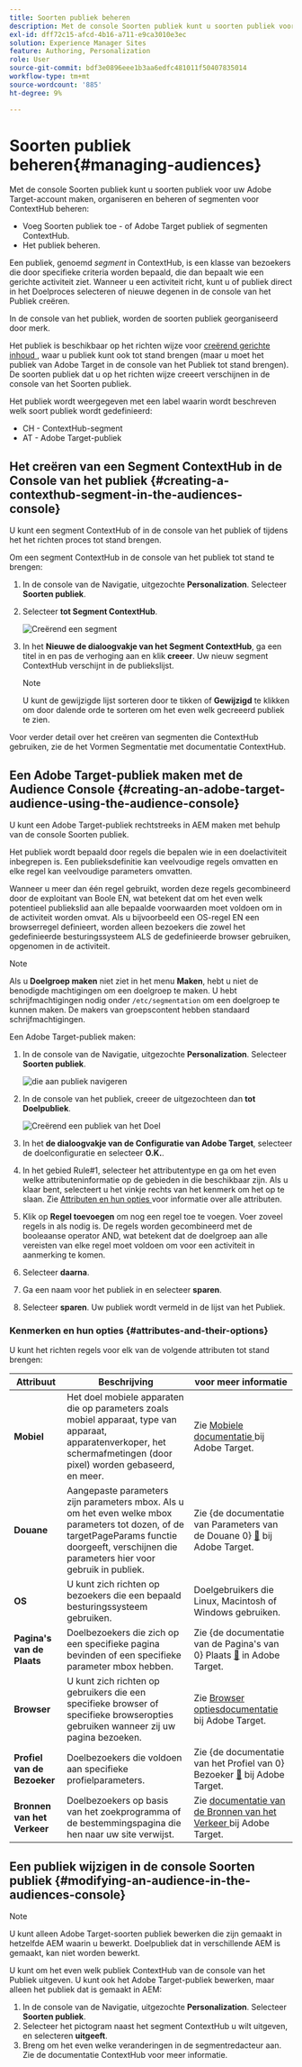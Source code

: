 ```yaml
---
title: Soorten publiek beheren
description: Met de console Soorten publiek kunt u soorten publiek voor uw Adobe Target-account maken, organiseren en beheren of segmenten voor ContextHub beheren
exl-id: dff72c15-afcd-4b16-a711-e9ca3010e3ec
solution: Experience Manager Sites
feature: Authoring, Personalization
role: User
source-git-commit: bdf3e0896eee1b3aa6edfc481011f50407835014
workflow-type: tm+mt
source-wordcount: '885'
ht-degree: 9%

---
```


# Soorten publiek beheren{#managing-audiences}

Met de console Soorten publiek kunt u soorten publiek voor uw Adobe Target-account maken, organiseren en beheren of segmenten voor ContextHub beheren:

* Voeg Soorten publiek toe - of Adobe Target publiek of segmenten ContextHub.
* Het publiek beheren.

Een publiek, genoemd *segment* in ContextHub, is een klasse van bezoekers die door specifieke criteria worden bepaald, die dan bepaalt wie een gerichte activiteit ziet. Wanneer u een activiteit richt, kunt u of publiek direct in het Doelproces selecteren of nieuwe degenen in de console van het Publiek creëren.

In de console van het publiek, worden de soorten publiek georganiseerd door merk.

Het publiek is beschikbaar op het richten wijze voor [ creërend gerichte inhoud ](/help/sites-cloud/authoring/personalization/targeted-content.md), waar u publiek kunt ook tot stand brengen (maar u moet het publiek van Adobe Target in de console van het Publiek tot stand brengen). De soorten publiek dat u op het richten wijze creeert verschijnen in de console van het Soorten publiek.

Het publiek wordt weergegeven met een label waarin wordt beschreven welk soort publiek wordt gedefinieerd:

* CH - ContextHub-segment
* AT - Adobe Target-publiek

## Het creëren van een Segment ContextHub in de Console van het publiek {#creating-a-contexthub-segment-in-the-audiences-console}

U kunt een segment ContextHub of in de console van het publiek of tijdens het het richten proces tot stand brengen.

Om een segment ContextHub in de console van het publiek tot stand te brengen:

1. In de console van de Navigatie, uitgezochte **Personalization**. Selecteer **Soorten publiek**.
1. Selecteer **tot Segment ContextHub**.

   ![ Creërend een segment ](/help/sites-cloud/authoring/assets/audiences-create-segment.png)

1. In het **Nieuwe de dialoogvakje van het Segment ContextHub**, ga een titel in en pas de verhoging aan en klik **creeer**. Uw nieuw segment ContextHub verschijnt in de publiekslijst.

   >[!NOTE]
   >
   >U kunt de gewijzigde lijst sorteren door te tikken of **Gewijzigd** te klikken om door dalende orde te sorteren om het even welk gecreeerd publiek te zien.

Voor verder detail over het creëren van segmenten die ContextHub gebruiken, zie de het Vormen Segmentatie met documentatie ContextHub. <!--For further detail about creating segments using ContextHub, see [Configuring Segmentation with ContextHub](/help/sites-administering/segmentation.md).-->

## Een Adobe Target-publiek maken met de Audience Console {#creating-an-adobe-target-audience-using-the-audience-console}

U kunt een Adobe Target-publiek rechtstreeks in AEM maken met behulp van de console Soorten publiek.

Het publiek wordt bepaald door regels die bepalen wie in een doelactiviteit inbegrepen is. Een publieksdefinitie kan veelvoudige regels omvatten en elke regel kan veelvoudige parameters omvatten.

Wanneer u meer dan één regel gebruikt, worden deze regels gecombineerd door de exploitant van Boole EN, wat betekent dat om het even welk potentieel publiekslid aan alle bepaalde voorwaarden moet voldoen om in de activiteit worden omvat. Als u bijvoorbeeld een OS-regel EN een browserregel definieert, worden alleen bezoekers die zowel het gedefinieerde besturingssysteem ALS de gedefinieerde browser gebruiken, opgenomen in de activiteit.

>[!NOTE]
>
>Als u **Doelgroep maken** niet ziet in het menu **Maken**, hebt u niet de benodigde machtigingen om een doelgroep te maken. U hebt schrijfmachtigingen nodig onder `/etc/segmentation` om een doelgroep te kunnen maken. De makers van groepscontent hebben standaard schrijfmachtigingen.

Een Adobe Target-publiek maken:

1. In de console van de Navigatie, uitgezochte **Personalization**. Selecteer **Soorten publiek**.

   ![ die aan publiek navigeren ](/help/sites-cloud/authoring/assets/audiences-navigation.png)

1. In de console van het publiek, creeer de uitgezochte **&#x200B;**&#x200B;en dan **tot Doelpubliek**.

   ![ Creërend een publiek van het Doel ](/help/sites-cloud/authoring/assets/audiences-create-target.png)

1. In het **de dialoogvakje van de Configuratie van Adobe Target**, selecteer de doelconfiguratie en selecteer **O.K.**.
1. In het gebied Rule#1, selecteer het attributentype en ga om het even welke attributeninformatie op de gebieden in die beschikbaar zijn. Als u klaar bent, selecteert u het vinkje rechts van het kenmerk om het op te slaan. Zie [ Attributen en hun opties ](#attributes-and-their-options) voor informatie over alle attributen.
1. Klik op **Regel toevoegen** om nog een regel toe te voegen. Voer zoveel regels in als nodig is. De regels worden gecombineerd met de booleaanse operator AND, wat betekent dat de doelgroep aan alle vereisten van elke regel moet voldoen om voor een activiteit in aanmerking te komen.
1. Selecteer **daarna**.
1. Ga een naam voor het publiek in en selecteer **sparen**.
1. Selecteer **sparen**. Uw publiek wordt vermeld in de lijst van het Publiek.

### Kenmerken en hun opties {#attributes-and-their-options}

U kunt het richten regels voor elk van de volgende attributen tot stand brengen:

| **Attribuut** | **Beschrijving** | **voor meer informatie** |
|---|---|---|
| **Mobiel** | Het doel mobiele apparaten die op parameters zoals mobiel apparaat, type van apparaat, apparatenverkoper, het schermafmetingen (door pixel) worden gebaseerd, en meer. | Zie [ Mobiele documentatie ](https://experienceleague.adobe.com/docs/target/using/audiences/create-audiences/categories-audiences/mobile.html?lang=nl-NL) bij Adobe Target. |
| **Douane** | Aangepaste parameters zijn parameters mbox. Als u om het even welke mbox parameters tot dozen, of de targetPageParams functie doorgeeft, verschijnen die parameters hier voor gebruik in publiek. | Zie {de documentatie van Parameters van de Douane 0} [&#128279;](https://experienceleague.adobe.com/docs/target/using/audiences/create-audiences/categories-audiences/custom-parameters.html?lang=nl-NL) bij Adobe Target. |
| **OS** | U kunt zich richten op bezoekers die een bepaald besturingssysteem gebruiken. | Doelgebruikers die Linux, Macintosh of Windows gebruiken. |
| **Pagina&#39;s van de Plaats** | Doelbezoekers die zich op een specifieke pagina bevinden of een specifieke parameter mbox hebben. | Zie {de documentatie van de Pagina&#39;s van 0} Plaats [&#128279;](https://experienceleague.adobe.com/docs/target/using/audiences/create-audiences/categories-audiences/site-pages.html?lang=nl-NL) in Adobe Target. |
| **Browser** | U kunt zich richten op gebruikers die een specifieke browser of specifieke browseropties gebruiken wanneer zij uw pagina bezoeken. | Zie [ Browser optiesdocumentatie ](https://experienceleague.adobe.com/docs/target/using/audiences/create-audiences/categories-audiences/browser.html?lang=nl-NL) bij Adobe Target. |
| **Profiel van de Bezoeker** | Doelbezoekers die voldoen aan specifieke profielparameters. | Zie {de documentatie van het Profiel van 0} Bezoeker [&#128279;](https://experienceleague.adobe.com/docs/target/using/audiences/visitor-profiles/visitor-profile.html?lang=nl-NL) bij Adobe Target. |
| **Bronnen van het Verkeer** | Doelbezoekers op basis van het zoekprogramma of de bestemmingspagina die hen naar uw site verwijst. | Zie [ documentatie van de Bronnen van het Verkeer ](https://experienceleague.adobe.com/docs/target/using/audiences/create-audiences/categories-audiences/traffic-sources.html?lang=nl-NL) bij Adobe Target. |

## Een publiek wijzigen in de console Soorten publiek {#modifying-an-audience-in-the-audiences-console}

>[!NOTE]
>
>U kunt alleen Adobe Target-soorten publiek bewerken die zijn gemaakt in hetzelfde AEM waarin u bewerkt. Doelpubliek dat in verschillende AEM is gemaakt, kan niet worden bewerkt.

U kunt om het even welk publiek ContextHub van de console van het Publiek uitgeven. U kunt ook het Adobe Target-publiek bewerken, maar alleen het publiek dat is gemaakt in AEM:

1. In de console van de Navigatie, uitgezochte **Personalization**. Selecteer **Soorten publiek**.
1. Selecteer het pictogram naast het segment ContextHub u wilt uitgeven, en selecteren **uitgeeft**.
1. Breng om het even welke veranderingen in de segmentredacteur aan. Zie de documentatie ContextHub voor meer informatie. <!--See the [ContextHub](/help/sites-administering/contexthub-config.md) documentation for more information.-->

